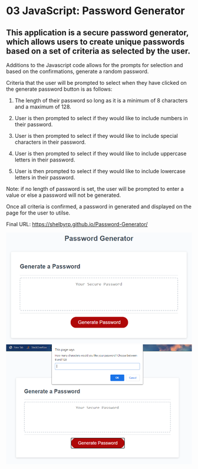 # 03 JavaScript: Password Generator

## This application is a secure password generator, which allows users to create unique passwords based on a set of criteria as selected by the user.  

Additions to the Javascript code allows for the prompts for selection and based on the confirmations, generate a random password. 

Criteria that the user will be prompted to select when they have clicked on the generate password button is as follows:

1. The length of their password so long as it is a minimum of 8 characters and a maximum of 128.

2. User is then prompted to select if they would like to include numbers in their password.

3. User is then prompted to select if they would like to include special characters in their password.

4. User is then prompted to select if they would like to include uppercase letters in their password.

5. User is then prompted to select if they would like to include lowercase letters in their password.

Note: if no length of password is set, the user will be prompted to enter a value or else a password will not be generated.

Once all criteria is confirmed, a password in generated and displayed on the page for the user to utilse.


Final URL: https://shelbyrp.github.io/Password-Generator/

![](./assets/images/03-javascript-homework-demo.png)
![](./assets/images/criteria_1.png)